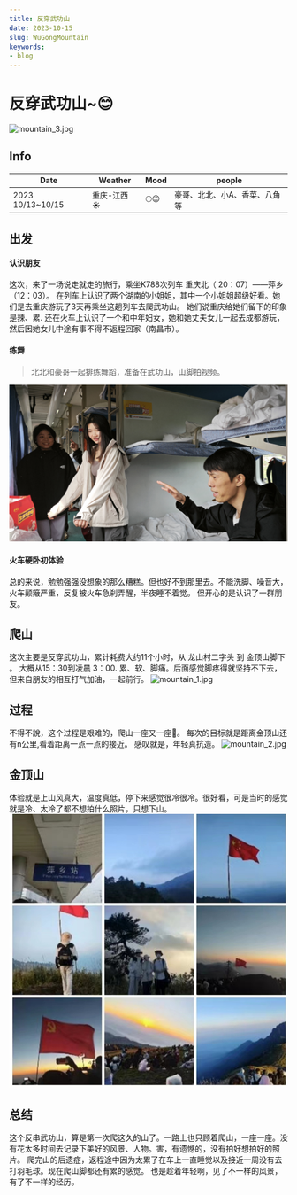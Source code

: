 ```yaml
---
title: 反穿武功山
date: 2023-10-15
slug: WuGongMountain
keywords:
- blog
---
```

# 反穿武功山~😊
![mountain_3.jpg](image/mountain_3.jpg)
## Info

| Date             | Weather       | Mood | people           |
|------------------|---------------|-----|------------------|
| 2023 10/13~10/15 | 重庆-江西   ☀️ | 🌕😉  | 豪哥、北北、小A、香菜、八角 等 |
## 出发

#### 认识朋友 
这次，来了一场说走就走的旅行，乘坐K788次列车 重庆北（ 20：07）——萍乡（12：03）。
在列车上认识了两个湖南的小姐姐，其中一个小姐姐超级好看。她们是去重庆游玩了3天再乘坐这趟列车去爬武功山。
她们说重庆给她们留下的印象是辣、累.
还在火车上认识了一个和中年妇女，她和她丈夫女儿一起去成都游玩，然后因她女儿中途有事不得不返程回家（南昌市）。

#### 练舞
 >北北和豪哥一起排练舞蹈，准备在武功山，山脚拍视频。
 
![mountain_5.jpg](image/mountain_5.jpg)

#### 火车硬卧初体验
总的来说，勉勉强强没想象的那么糟糕。但也好不到那里去。不能洗脚、噪音大，火车颠簸严重，反复被火车急刹弄醒，半夜睡不着觉。
但开心的是认识了一群朋友。

## 爬山
这次主要是反穿武功山，累计耗费大约11个小时，从 龙山村二字头 到 金顶山脚下 。
大概从15：30到凌晨 3：00. 累、软、脚痛。后面感觉脚疼得就坚持不下去，但来自朋友的相互打气加油，一起前行。
![mountain_1.jpg](image/mountain_1.jpg)

## 过程
不得不說，这个过程是艰难的，爬山一座又一座💪。
每次的目标就是距离金顶山还有n公里,看着距离一点一点的接近。
感叹就是，年轻真抗造。
![mountain_2.jpg](image/mountain_2.jpg)
## 金顶山
体验就是上山风真大，温度真低，停下来感觉很冷很冷。很好看，可是当时的感觉就是冷、太冷了都不想拍什么照片，只想下山。
![mountain_6.jpg](image/mountain_6.jpg)

## 总结

这个反串武功山，算是第一次爬这久的山了。一路上也只顾着爬山，一座一座。没有花太多时间去记录下美好的风景、人物。害，有遗憾的，没有拍好想拍好的照片。
爬完山的后遗症，返程途中因为太累了在车上一直睡觉以及接近一周没有去打羽毛球。现在爬山脚都还有累的感觉。
也是趁着年轻啊，见了不一样的风景，有了不一样的经历。
